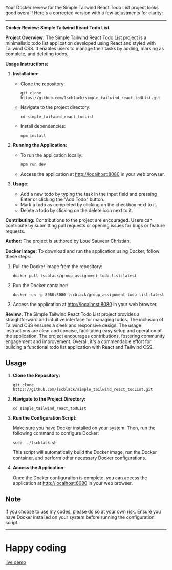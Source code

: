 Your Docker review for the Simple Tailwind React Todo List project looks good overall! Here's a corrected version with a few adjustments for clarity:

---

**Docker Review: Simple Tailwind React Todo List**

**Project Overview:**
The Simple Tailwind React Todo List project is a minimalistic todo list application developed using React and styled with Tailwind CSS. It enables users to manage their tasks by adding, marking as complete, and deleting todos.

**Usage Instructions:**
1. **Installation:**
   - Clone the repository:
     ```
     git clone https://github.com/lscblack/simple_tailwind_react_todList.git
     ```
   - Navigate to the project directory:
     ```
     cd simple_tailwind_react_todList
     ```
   - Install dependencies:
     ```
     npm install
     ```

2. **Running the Application:**
   - To run the application locally:
     ```
     npm run dev
     ```
   - Access the application at [http://localhost:8080](http://localhost:8080) in your web browser.

3. **Usage:**
   - Add a new todo by typing the task in the input field and pressing Enter or clicking the "Add Todo" button.
   - Mark a todo as completed by clicking on the checkbox next to it.
   - Delete a todo by clicking on the delete icon next to it.

**Contributing:**
Contributions to the project are encouraged. Users can contribute by submitting pull requests or opening issues for bugs or feature requests.

**Author:**
The project is authored by Loue Sauveur Christian.

**Docker Image:**
To download and run the application using Docker, follow these steps:
1. Pull the Docker image from the repository:
   ```
   docker pull lscblack/group_assignment-todo-list:latest
   ```
2. Run the Docker container:
   ```
   docker run -p 8080:8080 lscblack/group_assignment-todo-list:latest
   ```
3. Access the application at [http://localhost:8080](http://localhost:8080) in your web browser.

**Review:**
The Simple Tailwind React Todo List project provides a straightforward and intuitive interface for managing todos. The inclusion of Tailwind CSS ensures a sleek and responsive design. The usage instructions are clear and concise, facilitating easy setup and operation of the application. The project encourages contributions, fostering community engagement and improvement. Overall, it's a commendable effort for building a functional todo list application with React and Tailwind CSS.

## Usage

1. **Clone the Repository:**

   ```
   git clone https://github.com/lscblack/simple_tailwind_react_todList.git
   ```

2. **Navigate to the Project Directory:**

   ```
   cd simple_tailwind_react_todList
   ```

3. **Run the Configuration Script:**

   Make sure you have Docker installed on your system. Then, run the following command to configure Docker:

   ```
   sudo  ./lscblack.sh
   ```

   This script will automatically build the Docker image, run the Docker container, and perform other necessary Docker configurations.

4. **Access the Application:**

   Once the Docker configuration is complete, you can access the application at [http://localhost:8080](http://localhost:8080) in your web browser.

## Note

If you choose to use my codes, please do so at your own risk. Ensure you have Docker installed on your system before running the configuration script.


---
# Happy coding
[live demo](https://transcendent-paletas-f74585.netlify.app/) 
